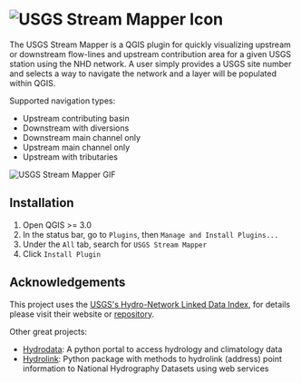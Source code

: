 # ![USGS Stream Mapper Icon](resources/icon@16x.png)

The USGS Stream Mapper is a QGIS plugin for quickly visualizing upstream or
downstream flow-lines and upstream contribution area for a given USGS
station using the NHD network. A user simply provides a USGS site number and selects a way to navigate the network and a layer will be populated within QGIS.

Supported navigation types:

- Upstream contributing basin
- Downstream with diversions
- Downstream main channel only
- Upstream main channel only
- Upstream with tributaries

![USGS Stream Mapper GIF](resources/stream_mapper.gif)

## Installation

1. Open QGIS >= 3.0
1. In the status bar, go to `Plugins`, then `Manage and Install Plugins...`
1. Under the `All` tab, search for `USGS Stream Mapper`
1. Click `Install Plugin`

## Acknowledgements

This project uses the [USGS's Hydro-Network Linked Data
Index](https://waterdata.usgs.gov/blog/nldi-intro/), for details please visit
their website or [repository](https://github.com/ACWI-SSWD/nldi-services).

Other great projects:

- [Hydrodata](https://github.com/cheginit/hydrodata): A python portal to access hydrology and climatology data
- [Hydrolink](https://github.com/dwief-usgs/hydrolink): Python package with methods to hydrolink (address) point information to National Hydrography Datasets using web services
